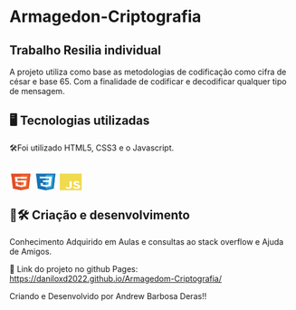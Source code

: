 # Armagedon-Criptografia

## Trabalho Resilia individual 

A projeto utiliza como base as metodologias de codificação como cifra de césar e base 65.
Com a finalidade de codificar e decodificar qualquer tipo de mensagem. 

## 🖥️ Tecnologias utilizadas

🛠️Foi utilizado HTML5, CSS3 e o Javascript.
<div style="display: inline_block"><br>
<img align="center" alt="Danilo-HTML" height="30" width="40" src="https://raw.githubusercontent.com/devicons/devicon/master/icons/html5/html5-original.svg">
<img align="center" alt="Danilo-CSS" height="30" width="40" src="https://raw.githubusercontent.com/devicons/devicon/master/icons/css3/css3-original.svg">
<img align="center" alt="Danilo-Js" height="30" width="40" src="https://raw.githubusercontent.com/devicons/devicon/master/icons/javascript/javascript-plain.svg">
</div>


## 🧠🛠️ Criação e desenvolvimento

Conhecimento Adquirido em Aulas e consultas ao stack overflow e Ajuda de Amigos.


📌 Link do projeto no github Pages: https://daniloxd2022.github.io/Armagedom-Criptografia/
 

Criando e Desenvolvido por Andrew Barbosa Deras!!

